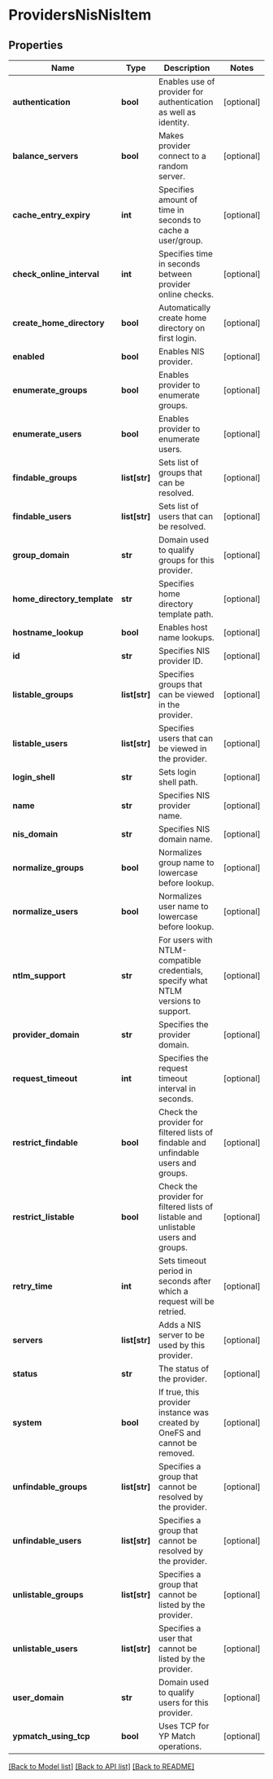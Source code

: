 # ProvidersNisNisItem

## Properties
Name | Type | Description | Notes
------------ | ------------- | ------------- | -------------
**authentication** | **bool** | Enables use of provider for authentication as well as identity. | [optional] 
**balance_servers** | **bool** | Makes provider connect to a random server. | [optional] 
**cache_entry_expiry** | **int** | Specifies amount of time in seconds to cache a user/group. | [optional] 
**check_online_interval** | **int** | Specifies time in seconds between provider online checks. | [optional] 
**create_home_directory** | **bool** | Automatically create home directory on first login. | [optional] 
**enabled** | **bool** | Enables NIS provider. | [optional] 
**enumerate_groups** | **bool** | Enables provider to enumerate groups. | [optional] 
**enumerate_users** | **bool** | Enables provider to enumerate users. | [optional] 
**findable_groups** | **list[str]** | Sets list of groups that can be resolved. | [optional] 
**findable_users** | **list[str]** | Sets list of users that can be resolved. | [optional] 
**group_domain** | **str** | Domain used to qualify groups for this provider. | [optional] 
**home_directory_template** | **str** | Specifies home directory template path. | [optional] 
**hostname_lookup** | **bool** | Enables host name lookups. | [optional] 
**id** | **str** | Specifies NIS provider ID. | [optional] 
**listable_groups** | **list[str]** | Specifies groups that can be viewed in the provider. | [optional] 
**listable_users** | **list[str]** | Specifies users that can be viewed in the provider. | [optional] 
**login_shell** | **str** | Sets login shell path. | [optional] 
**name** | **str** | Specifies NIS provider name. | [optional] 
**nis_domain** | **str** | Specifies NIS domain name. | [optional] 
**normalize_groups** | **bool** | Normalizes group name to lowercase before lookup. | [optional] 
**normalize_users** | **bool** | Normalizes user name to lowercase before lookup. | [optional] 
**ntlm_support** | **str** | For users with NTLM-compatible credentials, specify what NTLM versions to support. | [optional] 
**provider_domain** | **str** | Specifies the provider domain. | [optional] 
**request_timeout** | **int** | Specifies the request timeout interval in seconds. | [optional] 
**restrict_findable** | **bool** | Check the provider for filtered lists of findable and unfindable users and groups. | [optional] 
**restrict_listable** | **bool** | Check the provider for filtered lists of listable and unlistable users and groups. | [optional] 
**retry_time** | **int** | Sets timeout period in seconds after which a request will be retried. | [optional] 
**servers** | **list[str]** | Adds a NIS server to be used by this provider. | [optional] 
**status** | **str** | The status of the provider. | [optional] 
**system** | **bool** | If true, this provider instance was created by OneFS and cannot be removed. | [optional] 
**unfindable_groups** | **list[str]** | Specifies a group that cannot be resolved by the provider. | [optional] 
**unfindable_users** | **list[str]** | Specifies a group that cannot be resolved by the provider. | [optional] 
**unlistable_groups** | **list[str]** | Specifies a group that cannot be listed by the provider. | [optional] 
**unlistable_users** | **list[str]** | Specifies a user that cannot be listed by the provider. | [optional] 
**user_domain** | **str** | Domain used to qualify users for this provider. | [optional] 
**ypmatch_using_tcp** | **bool** | Uses TCP for YP Match operations. | [optional] 

[[Back to Model list]](../README.md#documentation-for-models) [[Back to API list]](../README.md#documentation-for-api-endpoints) [[Back to README]](../README.md)


